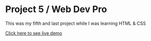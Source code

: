 <h1>Project 5 / Web Dev Pro</h1>
<p>This was my fifth and last project while I was learning HTML & CSS<p>


<a href="https://jonelradenkovic.github.io/project5/" rel="nofollow">Click here to see live demo</a>
